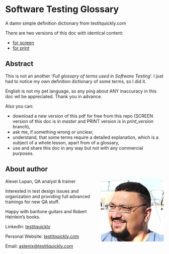 # Software Testing Glossary

A damn simple definition dictionary from testitquickly.com

There are two versions of this doc with identical content:
* [for screen](https://github.com/astenix/Software-Testing-Glossary/raw/master/Software%20Testing%20Glossary%20(Alexei%20Lupan).pdf)
* [for print](https://github.com/astenix/Software-Testing-Glossary/raw/print_version/Software%20Testing%20Glossary%20(Alexei%20Lupan).pdf)

## Abstract
This is not an another ’_Full glossary of terms used in Software Testing_’. I just had to notice my own definition dictionary of some terms, so I did it. 

English is not my pet language, so any ping about ANY inaccuracy in this doc wil be appreciated. Thank you in advance.

Also you can:
- download a new version of this pdf for free from this repo (SCREEN version of this doc is in _master_ and PRINT version is in _print_version_ branch),
- ask me, if something wrong or unclear,
- understand, that some terms require a detailed explanation, which is a subject of a whole lesson, apart from of a glossary,
- use and share this doc in any way but not with any commercial purposes.

## About author
Alexei Lupan, QA analyst & trainer
<img src="https://raw.githubusercontent.com/astenix/Software-Testing-Glossary/master/images/alexei_lupan.jpg" alt="Alexei Lupan" height="200" align="right" />

Interested in test design issues and organization and providing full advanced trainings for new QA stuff.

Happy with baritone guitars and Robert Heinlein’s books.

LinkedIn: [testitquickly](https://www.linkedin.com/in/testitquickly/)

Personal Website: [testitquickly.com](https://testitquickly.com/)

Email: astenix@testitquickly.com


